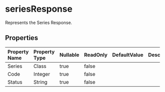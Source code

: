 # **seriesResponse**

Represents the Series Response. 

## **Properties**

| Property Name | Property Type | Nullable |  ReadOnly | DefaultValue | Description | 
| :- | :- | :- |:- |  :- | :- |
|Series|Class|true|false |  ||
|Code|Integer|true|false |  ||
|Status|String|true|false |  ||

